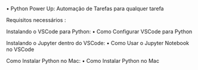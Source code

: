  • Python Power Up: Automação de Tarefas para qualquer tarefa

Requisitos necessários :

Instalando o VSCode para Python:    • Como Configurar VSCode para Python  

Instalando o Jupyter dentro do VSCode:    • Como Usar o Jupyter Notebook no VSCode  

Como Instalar Python no Mac:    • Como Instalar Python no Mac  
